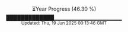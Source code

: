 <p align="center">
⏳Year Progress (46.30 %)<br>
█████████████▁▁▁▁▁▁▁▁▁▁▁▁▁▁▁▁▁ <br>
<sub>Updated: Thu, 19 Jun 2025 00:13:46 GMT</sub>
</p>

